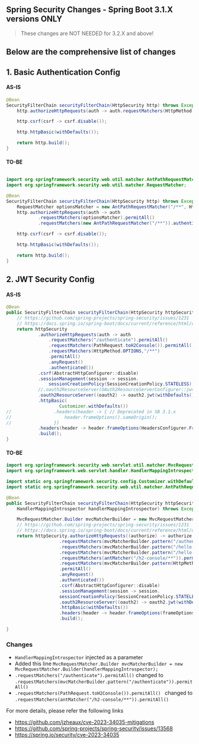 ## Spring Security Changes - Spring Boot 3.1.X versions ONLY

> These changes are NOT NEEDED for 3.2.X and above!

## Below are the comprehensive list of changes

## 1. Basic Authentication Config

#### AS-IS
```java
@Bean
SecurityFilterChain securityFilterChain(HttpSecurity http) throws Exception {
    http.authorizeHttpRequests(auth -> auth.requestMatchers(HttpMethod.OPTIONS, "/**").permitAll());

    http.csrf(csrf -> csrf.disable());

    http.httpBasic(withDefaults());

    return http.build();
}

```

#### TO-BE
```java

import org.springframework.security.web.util.matcher.AntPathRequestMatcher;
import org.springframework.security.web.util.matcher.RequestMatcher;

@Bean
SecurityFilterChain securityFilterChain(HttpSecurity http) throws Exception {
    RequestMatcher optionsMatcher = new AntPathRequestMatcher("/**", HttpMethod.OPTIONS.toString());
    http.authorizeHttpRequests(auth -> auth
            .requestMatchers(optionsMatcher).permitAll()
            .requestMatchers(new AntPathRequestMatcher("/**")).authenticated());

    http.csrf(csrf -> csrf.disable());

    http.httpBasic(withDefaults());

    return http.build();
}
```
## 2. JWT Security Config
#### AS-IS

```java
@Bean
public SecurityFilterChain securityFilterChain(HttpSecurity httpSecurity) throws Exception {
    // https://github.com/spring-projects/spring-security/issues/1231
    // https://docs.spring.io/spring-boot/docs/current/reference/html/data.html#data.sql.h2-web-console.spring-security
    return httpSecurity
            .authorizeHttpRequests(auth -> auth
                .requestMatchers("/authenticate").permitAll()
                .requestMatchers(PathRequest.toH2Console()).permitAll() // h2-console is a servlet and NOT recommended for a production
                .requestMatchers(HttpMethod.OPTIONS,"/**")
                .permitAll()
                .anyRequest()
                .authenticated())
            .csrf(AbstractHttpConfigurer::disable)
            .sessionManagement(session -> session.
                sessionCreationPolicy(SessionCreationPolicy.STATELESS))
            //.oauth2ResourceServer(OAuth2ResourceServerConfigurer::jwt) // Deprecated in SB 3.1.x
            .oauth2ResourceServer((oauth2) -> oauth2.jwt(withDefaults())) // Starting from SB 3.1.x using Lambda DSL
            .httpBasic(
                    Customizer.withDefaults())
//                .headers(header -> { // Deprecated in SB 3.1.x
//                    header.frameOptions().sameOrigin();
//                })
            .headers(header -> header.frameOptions(HeadersConfigurer.FrameOptionsConfig::sameOrigin)) // Starting from SB 3.1.x using Lambda DSL
            .build();
}
````

#### TO-BE
```java
import org.springframework.security.web.servlet.util.matcher.MvcRequestMatcher;
import org.springframework.web.servlet.handler.HandlerMappingIntrospector;

import static org.springframework.security.config.Customizer.withDefaults;
import static org.springframework.security.web.util.matcher.AntPathRequestMatcher.antMatcher;

@Bean
public SecurityFilterChain securityFilterChain(HttpSecurity httpSecurity,
    HandlerMappingIntrospector handlerMappingIntrospector) throws Exception {

    MvcRequestMatcher.Builder mvcMatcherBuilder = new MvcRequestMatcher.Builder(handlerMappingIntrospector);
    // https://github.com/spring-projects/spring-security/issues/1231
    // https://docs.spring.io/spring-boot/docs/current/reference/html/data.html#data.sql.h2-web-console.spring-security
    return httpSecurity.authorizeHttpRequests((authorize) -> authorize
                    .requestMatchers(mvcMatcherBuilder.pattern("/authenticate")).permitAll()
                    .requestMatchers(mvcMatcherBuilder.pattern("/hello-world")).permitAll()
                    .requestMatchers(mvcMatcherBuilder.pattern("/hello-world-bean")).permitAll()
                    .requestMatchers(antMatcher("/h2-console/**")).permitAll()
                    .requestMatchers(mvcMatcherBuilder.pattern(HttpMethod.OPTIONS,"/**"))
                    .permitAll()
                    .anyRequest()
                    .authenticated())
                    .csrf(AbstractHttpConfigurer::disable)
                    .sessionManagement(session -> session.
                    sessionCreationPolicy(SessionCreationPolicy.STATELESS))
                    .oauth2ResourceServer((oauth2) -> oauth2.jwt(withDefaults()))
                    .httpBasic(withDefaults())
                    .headers(header -> header.frameOptions(frameOptionsConfig -> frameOptionsConfig.sameOrigin()))
                    .build();

}
```
### Changes

- `HandlerMappingIntrospector` injected as a parameter
- Added this line `MvcRequestMatcher.Builder mvcMatcherBuilder = new MvcRequestMatcher.Builder(handlerMappingIntrospector);`
- `.requestMatchers("/authenticate").permitAll()` changed to `.requestMatchers(mvcMatcherBuilder.pattern("/authenticate")).permitAll()`
- `.requestMatchers(PathRequest.toH2Console()).permitAll() ` changed to `.requestMatchers(antMatcher("/h2-console/**")).permitAll()` 

For more details, please refer the following links
- https://github.com/jzheaux/cve-2023-34035-mitigations
- https://github.com/spring-projects/spring-security/issues/13568
- https://spring.io/security/cve-2023-34035